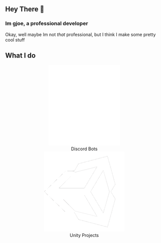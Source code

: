 ## Hey There 👋
### Im gjoe, a professional developer

Okay, well maybe Im not *that* professional, but I think I make some pretty cool stuff

## What I do 
<html>
    <center><img src= "/images/Discord-Logo-White.png" alt= "Discord" style= "background-color: rgba(0, 0, 0, 0); background-size: 150%;" height= "256"></center>
    <center>Discord Bots<center><img src= "/images/unity-tab-square-black.png" height= "256" style="background-color: rgba(0, 0, 0, 0)"></center><center>Unity Projects</center>
</html>



<html>
<link rel="stylesheet" href="/stylesheets/index.css"/>
</html>